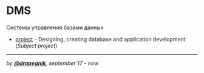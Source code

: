 # DMS
Системы управления базами данных

* [project](https://github.com/Drapegnik/bsu/tree/master/dms/project) - Designing, creating database and application development (*Subject project*)

***
*by [**@drapegnik**](https://github.com/Drapegnik), september'17 - now*